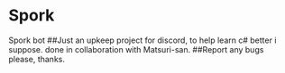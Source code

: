 # Spork
Spork bot
##Just an upkeep project for discord, to help learn c# better i suppose. done in collaboration with Matsuri-san.
##Report any bugs please, thanks.
